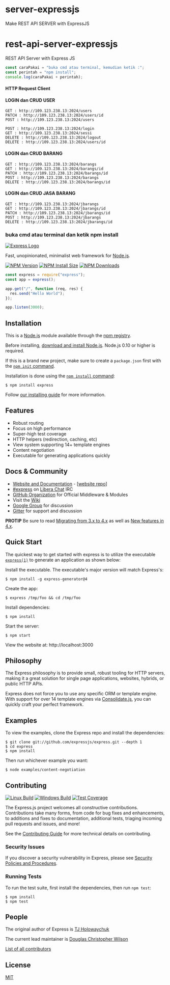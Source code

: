 # server-expressjs
Make REST API SERVER with ExpressJS

# rest-api-server-expressjs

REST API Server with Express JS

```js
const caraPakai = "buka cmd atau terminal, kemudian ketik :";
const perintah = "npm install";
console.log(caraPakai + perintah);
```

#### HTTP Request Client
#### LOGIN dan CRUD USER
```console
GET : http://109.123.238.13:2024/users
PATCH : http://109.123.238.13:2024/users/id
POST : http://109.123.238.13:2024/users

POST : http://109.123.238.13:2024/login
GET : http://109.123.238.13:2024/sessi
DELETE : http://109.123.238.13:2024/logout
DELETE : http://109.123.238.13:2024/users/id
```

#### LOGIN dan CRUD BARANG
```console
GET : http://109.123.238.13:2024/barangs
GET : http://109.123.238.13:2024/barangs/id
PATCH : http://109.123.238.13:2024/barangs/id
POST : http://109.123.238.13:2024/barangs
DELETE : http://109.123.238.13:2024/barangs/id
```

#### LOGIN dan CRUD JASA BARANG
```console
GET : http://109.123.238.13:2024/jbarangs
GET : http://109.123.238.13:2024/jbarangs/id
PATCH : http://109.123.238.13:2024/jbarangs/id
POST : http://109.123.238.13:2024/jbarangs
DELETE : http://109.123.238.13:2024/jbarangs/id
```

### buka cmd atau terminal dan ketik npm install

[![Express Logo](https://i.cloudup.com/zfY6lL7eFa-3000x3000.png)](http://expressjs.com/)

Fast, unopinionated, minimalist web framework for [Node.js](http://nodejs.org).

[![NPM Version][npm-version-image]][npm-url]
[![NPM Install Size][npm-install-size-image]][npm-install-size-url]
[![NPM Downloads][npm-downloads-image]][npm-downloads-url]

```js
const express = require("express");
const app = express();

app.get("/", function (req, res) {
  res.send("Hello World");
});

app.listen(3000);
```

## Installation

This is a [Node.js](https://nodejs.org/en/) module available through the
[npm registry](https://www.npmjs.com/).

Before installing, [download and install Node.js](https://nodejs.org/en/download/).
Node.js 0.10 or higher is required.

If this is a brand new project, make sure to create a `package.json` first with
the [`npm init` command](https://docs.npmjs.com/creating-a-package-json-file).

Installation is done using the
[`npm install` command](https://docs.npmjs.com/getting-started/installing-npm-packages-locally):

```console
$ npm install express
```

Follow [our installing guide](http://expressjs.com/en/starter/installing.html)
for more information.

## Features

- Robust routing
- Focus on high performance
- Super-high test coverage
- HTTP helpers (redirection, caching, etc)
- View system supporting 14+ template engines
- Content negotiation
- Executable for generating applications quickly

## Docs & Community

- [Website and Documentation](http://expressjs.com/) - [[website repo](https://github.com/expressjs/expressjs.com)]
- [#express](https://web.libera.chat/#express) on [Libera Chat](https://libera.chat) IRC
- [GitHub Organization](https://github.com/expressjs) for Official Middleware & Modules
- Visit the [Wiki](https://github.com/expressjs/express/wiki)
- [Google Group](https://groups.google.com/group/express-js) for discussion
- [Gitter](https://gitter.im/expressjs/express) for support and discussion

**PROTIP** Be sure to read [Migrating from 3.x to 4.x](https://github.com/expressjs/express/wiki/Migrating-from-3.x-to-4.x) as well as [New features in 4.x](https://github.com/expressjs/express/wiki/New-features-in-4.x).

## Quick Start

The quickest way to get started with express is to utilize the executable [`express(1)`](https://github.com/expressjs/generator) to generate an application as shown below:

Install the executable. The executable's major version will match Express's:

```console
$ npm install -g express-generator@4
```

Create the app:

```console
$ express /tmp/foo && cd /tmp/foo
```

Install dependencies:

```console
$ npm install
```

Start the server:

```console
$ npm start
```

View the website at: http://localhost:3000

## Philosophy

The Express philosophy is to provide small, robust tooling for HTTP servers, making
it a great solution for single page applications, websites, hybrids, or public
HTTP APIs.

Express does not force you to use any specific ORM or template engine. With support for over
14 template engines via [Consolidate.js](https://github.com/tj/consolidate.js),
you can quickly craft your perfect framework.

## Examples

To view the examples, clone the Express repo and install the dependencies:

```console
$ git clone git://github.com/expressjs/express.git --depth 1
$ cd express
$ npm install
```

Then run whichever example you want:

```console
$ node examples/content-negotiation
```

## Contributing

[![Linux Build][github-actions-ci-image]][github-actions-ci-url]
[![Windows Build][appveyor-image]][appveyor-url]
[![Test Coverage][coveralls-image]][coveralls-url]

The Express.js project welcomes all constructive contributions. Contributions take many forms,
from code for bug fixes and enhancements, to additions and fixes to documentation, additional
tests, triaging incoming pull requests and issues, and more!

See the [Contributing Guide](Contributing.md) for more technical details on contributing.

### Security Issues

If you discover a security vulnerability in Express, please see [Security Policies and Procedures](Security.md).

### Running Tests

To run the test suite, first install the dependencies, then run `npm test`:

```console
$ npm install
$ npm test
```

## People

The original author of Express is [TJ Holowaychuk](https://github.com/tj)

The current lead maintainer is [Douglas Christopher Wilson](https://github.com/dougwilson)

[List of all contributors](https://github.com/expressjs/express/graphs/contributors)

## License

[MIT](LICENSE)

[appveyor-image]: https://badgen.net/appveyor/ci/dougwilson/express/master?label=windows
[appveyor-url]: https://ci.appveyor.com/project/dougwilson/express
[coveralls-image]: https://badgen.net/coveralls/c/github/expressjs/express/master
[coveralls-url]: https://coveralls.io/r/expressjs/express?branch=master
[github-actions-ci-image]: https://badgen.net/github/checks/expressjs/express/master?label=linux
[github-actions-ci-url]: https://github.com/expressjs/express/actions/workflows/ci.yml
[npm-downloads-image]: https://badgen.net/npm/dm/express
[npm-downloads-url]: https://npmcharts.com/compare/express?minimal=true
[npm-install-size-image]: https://badgen.net/packagephobia/install/express
[npm-install-size-url]: https://packagephobia.com/result?p=express
[npm-url]: https://npmjs.org/package/express
[npm-version-image]: https://badgen.net/npm/v/express
